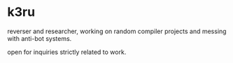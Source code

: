 # k3ru

reverser and researcher, working on random compiler projects and messing with anti-bot systems.

open for inquiries strictly related to work. 

